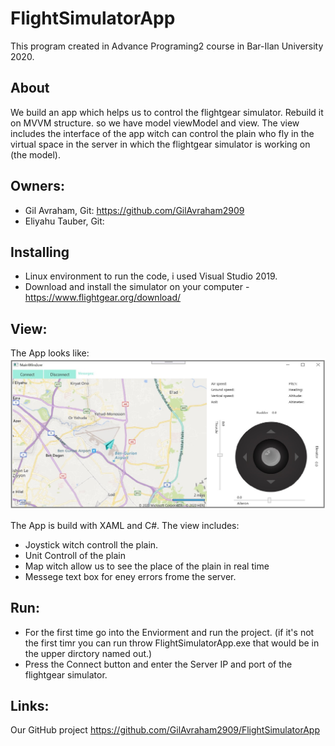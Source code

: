 # FlightSimulatorApp
This program created in Advance Programing2 course in Bar-Ilan University 2020.

## About
We build an app which helps us to control the flightgear simulator.
Rebuild it on MVVM structure. so we have model viewModel and view.
The view includes the interface of the app witch can control the plain who fly in the virtual space in the server in which the flightgear simulator is working on (the model).

## Owners:
* Gil Avraham, Git: https://github.com/GilAvraham2909
* Eliyahu Tauber, Git: 

## Installing
- Linux environment to run the code, i used Visual Studio 2019.
- Download and install the simulator on your computer - https://www.flightgear.org/download/

## View:
The App looks like:
![Image of the App](https://github.com/GilAvraham2909/FlightSimulatorApp/blob/master/FlightSimulatorApp.jpg)

The App is build with XAML and C#.
The view includes:
* Joystick witch controll the plain.
* Unit Controll of the plain
* Map witch allow us to see the place of the plain in real time
* Messege text box for eney errors frome the server.

## Run:
* For the first time go into the Enviorment and run the project.
(if it's not the first timr you can run throw FlightSimulatorApp.exe that would be in the upper dirctory named out.)
* Press the Connect button and enter the Server IP and port of the flightgear simulator.

## Links:
Our GitHub project https://github.com/GilAvraham2909/FlightSimulatorApp
